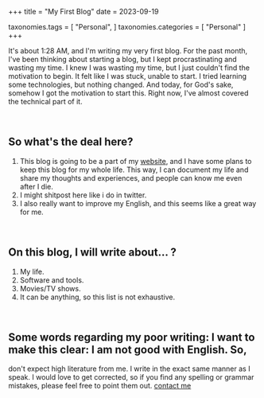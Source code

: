 +++
title = "My First Blog"
date = 2023-09-19

taxonomies.tags = [
    "Personal",
]
taxonomies.categories = [
    "Personal"
]
+++

It's about 1:28 AM, and I'm writing my very first blog. For the past month, I've been thinking about
starting a blog, but I kept procrastinating and wasting my time. I knew I was wasting my time, but I
just couldn't find the motivation to begin. It felt like I was stuck, unable to start. I tried
learning some technologies, but nothing changed. And today, for God's sake, somehow I got the
motivation to start this. Right now, I've almost covered the technical part of it. <!-- more -->

<br>

## **So what's the deal here?**
1. This blog is going to be a part of my [website](https://theshastri.xyz), and I have some plans to
   keep this blog for my whole life. This way, I can document my life and share my thoughts and
   experiences, and people can know me even after I die.
2. I might shitpost  here like i do in twitter.
3. I also really want to improve my English, and this seems like a great way for me.

<br>

## **On this blog, I will write about... ?**
1. My life.
2. Software and tools.
3. Movies/TV shows.
4. It can be anything, so this list is not exhaustive.

<br>

## Some words regarding my poor writing: I want to make this clear: I am not good with English. So,
don't expect high literature from me. I write in the exact same manner as I speak. I would love to
get corrected, so if you find any spelling or grammar mistakes, please feel free to point them out.
[contact me](https://discord.com/users/844241528998068244)
